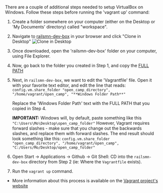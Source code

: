 There are a couple of additional steps needed to setup VirtualBox on Windows. Follow these steps before running the 'vagrant up' command:

1.	Create a folder somewhere on your computer (either on the Desktop or 'My Documents' directory) called "workspace".
2.	Navigate to [railsmn-dev-box](http://github.com/railsmn/railsmn-dev-box) in your browser and click "Clone in Desktop"
![Clone in Desktop](https://github-images.s3.amazonaws.com/windows/repository/windows-clone-in-desktop.png)
3.	Once downloaded, open the 'railsmn-dev-box' folder on your computer, using File Explorer.
4.	Now, go back to the folder you created in Step 1, and copy the [FULL PATH](http://technet.microsoft.com/en-us/magazine/ff678296.aspx)
5.	Next, in `railsmn-dev-box`, we want to edit the 'Vagrantfile' file. Open it with your favorite text editor, and edit the line that reads: ```config.vm.share_folder "open_camp_directory", "/home/vagrant/open_camp", "**Windows Folder Path**"```

	Replace the 'Windows Folder Path' text with the FULL PATH that you copied in Step 4.

	**IMPORTANT:** Windows will, by default, paste something like this ```"C:\Users\Mo\Desktop\open_camp_folder"``` However, Vagrant requires forward slashes - make sure that you change out the backwards slashes, and replace them with forward slashes. The end result should look something like this:
	```config.vm.share_folder "open_camp_directory", "/home/vagrant/open_camp", "C:/Users/Mo/Desktop/open_camp_folder"```
6. 	Open Start -> Applications -> Github -> Git Shell: CD into the `railsmn-dev-box` directory from Step 2 (ie: Where the ```Vagrantfile``` exists).
7.	Run the ```vagrant up``` command.
* 	More information about this process is available on the [Vagrant project's website](http://docs-v1.vagrantup.com/v1/docs/config/vm/share_folder.html)
